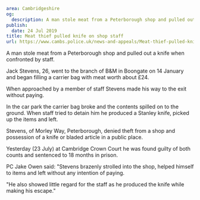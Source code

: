 ```yaml
area: Cambridgeshire
og:
  description: A man stole meat from a Peterborough shop and pulled out a knife when confronted by staff.
publish:
  date: 24 Jul 2019
title: Meat thief pulled knife on shop staff
url: https://www.cambs.police.uk/news-and-appeals/Meat-thief-pulled-knife-on-shop-staff
```

A man stole meat from a Peterborough shop and pulled out a knife when confronted by staff.

Jack Stevens, 26, went to the branch of B&M in Boongate on 14 January and began filling a carrier bag with meat worth about £24.

When approached by a member of staff Stevens made his way to the exit without paying.

In the car park the carrier bag broke and the contents spilled on to the ground. When staff tried to detain him he produced a Stanley knife, picked up the items and left.

Stevens, of Morley Way, Peterborough, denied theft from a shop and possession of a knife or bladed article in a public place.

Yesterday (23 July) at Cambridge Crown Court he was found guilty of both counts and sentenced to 18 months in prison.

PC Jake Owen said: "Stevens brazenly strolled into the shop, helped himself to items and left without any intention of paying.

"He also showed little regard for the staff as he produced the knife while making his escape."
